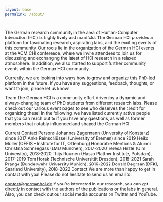 ```yaml
---
layout: base
permalink: /about/

---
```


The German research community in the area of Human-Computer Interaction (HCI) is highly lively and manifold. The German HCI provides a platform for fascinating research, aspirating labs, and the exciting events of this community. Our roots lie in the organization of the German HCI events at the ACM CHI conference, where we invite attendees to join us for discussing and exchanging the latest of HCI research in a relaxed atmosphere. In addition, we also started to support further community events within the German HCI community.

Currently, we are looking into ways how to grow and organize this PhD-led platform in the future. If you have any suggestions, feedback, thoughts, or want to join, please let us know!

Team
The German HCI is a community effort driven by a dynamic and always-changing team of PhD students from different research labs. Please check out our various event pages to see who deserves the credit for organizing these!
In the following, we have listed currently active people that you can reach out to if you have any questions, as well as former members that notably influenced and shaped the German HCI.

Current Contact Persons
Johannes Zagermann (University of Konstanz) since 2017
Anke Reinschlüssel (University of Bremen) since 2019
Heiko Müller (OFFIS – Institute for IT, Oldenburg)
Honorable Mentions & Alumni
Christina Schneegass (LMU München), 2017-2020
Teresa Hirzle (Ulm University), 2018-2020
Thijs Roumen (Hasso Plattner Institute, Potsdam), 2017-2019
Tom Horak (Technische Universität Dresden), 2018-2021
Sarah Prange (Bundeswehr University Munich), 2019-2022
Donald Degraen (DFKI, Saarland University), 2018-2022
Contact
We are more than happy to get in contact with you! Please do not hesitate to send us an email to:

contact@germanhci.de
If you’re interested in our research, you can get directly in contact with the authors of the publications or the labs in general. Also, you can check out our social media accounts on Twitter and YouTube.
